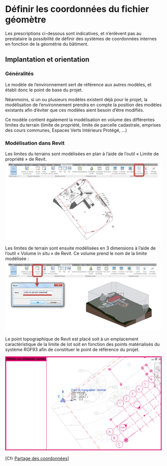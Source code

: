 # Définir les coordonnées du fichier géomètre

Les prescriptions ci-dessous sont indicatives, et n’enlèvent pas au prestataire la possibilité de définir des systèmes de coordonnées internes en fonction de la géométrie du bâtiment.

## Implantation et orientation

### Généralités

Le modèle de l’environnement sert de référence aux autres modèles, et établi donc le point de base du projet.

Néanmoins, si un ou plusieurs modèles existent déjà pour le projet, la modélisation de l’environnement prendra en compte la position des modèles existants afin d’éviter que ces modèles aient besoin d’être modifiés.

Ce modèle contient également la modélisation en volume des différentes limites du terrain \(limite de propriété, limite de parcelle cadastrale, emprises des cours communes, Espaces Verts Intérieurs Protégé, …\)

### Modélisation dans Revit

Les limites du terrains sont modélisées en plan à l’aide de l’outil « Limite de propriété » de Revit.
![](/02_Modelisation/01_geometre/images/GEOMETRE_ENV_01.PNG)  
Les limites de terrain sont ensuite modélisées en 3 dimensions à l’aide de l’outil « Volume in situ » de Revit. Ce volume prend le nom de la limite modélisée :  
![](/02_Modelisation/01_geometre/images/GEOMETRE_ENV_02.PNG)

Le point topographique de Revit est placé soit à un emplacement caractéristique de la limite de lot soit en fonction des points matérialisés du système RGF93 afin de constituer le point de référence du projet.

![](/02_Modelisation/01_geometre/images/GEOMETRE_ENV_03.png)

\[Cfr [Partage des coordonnées](/04_Recommandations-de-modelisation/01_Geometre-Revit/GEO-RVT_Partage-des-coordonnées.md)\]



